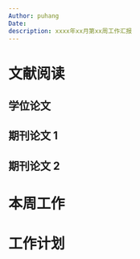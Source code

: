 ```yaml
---
Author: puhang
Date:
description: xxxx年xx月第xx周工作汇报
---
```

# 文献阅读
## 学位论文
## 期刊论文 1
## 期刊论文 2

# 本周工作


# 工作计划
